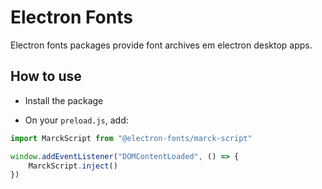 # Electron Fonts

Electron fonts packages provide font archives em electron desktop apps.

## How to use

* Install the package

* On your `preload.js`, add:

```ts
import MarckScript from "@electron-fonts/marck-script"

window.addEventListener("DOMContentLoaded", () => {
    MarckScript.inject()
})
```
